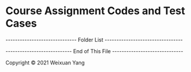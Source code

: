 # Course Assignment Codes and Test Cases
------------------------------ Folder List ---------------------------------


---------------------------- End of This File ------------------------------

Copyright © 2021 Weixuan Yang
